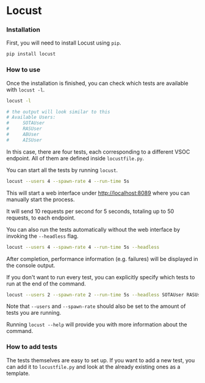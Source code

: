 # Locust
### Installation
First, you will need to install Locust using `pip`.
```sh
pip install locust
```
### How to use
Once the installation is finished, you can check which tests are available with `locust -l`.
```sh
locust -l

# the output will look similar to this
# Available Users:
#     SOTAUser
#     RASUser
#     ABUser
#     AISUser
```
In this case, there are four tests, each corresponding to a different VSOC endpoint.
All of them are defined inside `locustfile.py`.

You can start all the tests by running `locust`.
```sh
locust --users 4 --spawn-rate 4 --run-time 5s
```
This will start a web interface under [http://localhost:8089](http://localhost:8089)
where you can manually start the process.

It will send 10 requests per second for 5 seconds, totaling up to 50 requests, to each endpoint.

You can also run the tests automatically without the web interface by invoking the ```--headless``` flag.
```sh
locust --users 4 --spawn-rate 4 --run-time 5s --headless
```
After completion, performance information (e.g. failures) will be displayed in the console output.

If you don't want to run every test, you can explicitly specify which tests to run at the end of the command.
```sh
locust --users 2 --spawn-rate 2 --run-time 5s --headless SOTAUser RASUser
```
Note that `--users` and `--spawn-rate` should also be set to the amount of tests you are running.

Running `locust --help` will provide you with more information about the command.

### How to add tests
The tests themselves are easy to set up. If you want to add a new test, you can
add it to `locustfile.py` and look at the already existing ones as a template.